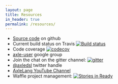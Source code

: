 ```yaml
---
layout: page
title: Resources
in_header: true
permalink: /resources/
---
```


* [Source code](https://github.com/axlelang/axle) on github
* Current build status on Travis [![Build status](https://secure.travis-ci.org/axlelang/axle.png)](http://travis-ci.org/axlelang/axle)
* Code coverage [![codecov](http://codecov.io/github/axlelang/axle?branch=master)](http://codecov.io/github/axlelang/axle/coverage.svg?branch=master)
* [axle-user](https://groups.google.com/forum/#!forum/axle-user) google group
* Join the chat on the gitter channel: [![gitter](https://badges.gitter.im/Join%20Chat.svg)](https://gitter.im/axlelang/axle?utm_source=badge&utm_medium=badge&utm_campaign=pr-badge&utm_content=badge)
* [@axledsl](https://twitter.com/axledsl) twitter handle
* [AxleLang YouTube Channel](http://www.youtube.com/user/axlelang)
* Waffle project management: [![Stories in Ready](https://badge.waffle.io/axlelang/axle.png?label=ready&title=Ready)](http://waffle.io/axlelang/axle)
